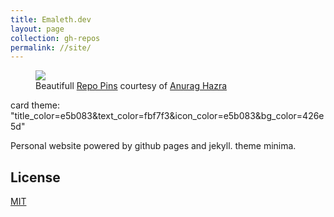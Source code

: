 ```yaml
---
title: Emaleth.dev
layout: page
collection: gh-repos
permalink: //site/
---
```


<figure>
  <a href="https://github.com/emaleth/emaleth.github.io">
    <img src="https://github-readme-stats.vercel.app/api/pin/?username=Emaleth&repo=Emaleth.github.io&show_owner=true&include_all_commits=true&title_color=e5b083&text_color=fbf7f3&icon_color=e5b083&bg_color=426e5d" />
  </a>
  <figcaption>Beautifull <a href="https://github.com/anuraghazra/github-readme-stats">Repo Pins</a> courtesy of <a href="https://twitter.com/anuraghazru">Anurag Hazra</a></figcaption>
</figure>

card theme: "title_color=e5b083&text_color=fbf7f3&icon_color=e5b083&bg_color=426e5d"

Personal website powered by github pages and jekyll. theme minima.
<!--more-->

## License
[MIT](https://choosealicense.com/licenses/mit/)

